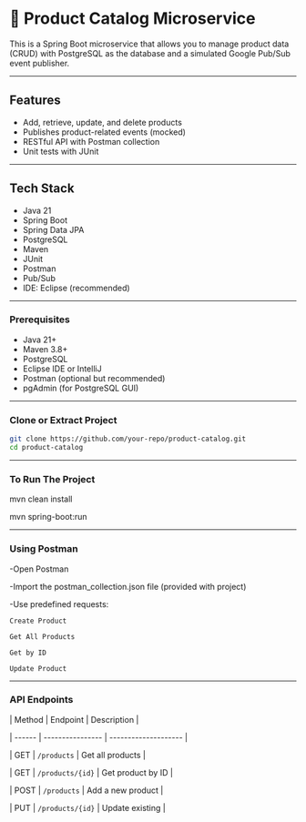 # 🛒 Product Catalog Microservice

This is a Spring Boot microservice that allows you to manage product data (CRUD) with PostgreSQL as the database and a simulated Google Pub/Sub event publisher.

---

## Features

- Add, retrieve, update, and delete products
- Publishes product-related events (mocked)
- RESTful API with Postman collection
- Unit tests with JUnit

---

## Tech Stack

- Java 21
- Spring Boot
- Spring Data JPA
- PostgreSQL
- Maven
- JUnit
- Postman
- Pub/Sub
- IDE: Eclipse (recommended)

---

### Prerequisites

- Java 21+
- Maven 3.8+
- PostgreSQL
- Eclipse IDE or IntelliJ
- Postman (optional but recommended)
- pgAdmin (for PostgreSQL GUI)

---

### Clone or Extract Project

```bash
git clone https://github.com/your-repo/product-catalog.git
cd product-catalog

```
---

### To Run The Project

mvn clean install

mvn spring-boot:run

---

### Using Postman

-Open Postman

-Import the postman_collection.json file (provided with project)

-Use predefined requests:

	Create Product

	Get All Products

	Get by ID

	Update Product

---

### API Endpoints

| Method | Endpoint         | Description          |

| ------ | ---------------- | -------------------- |

| GET    | `/products`      | Get all products     |

| GET    | `/products/{id}` | Get product by ID    |

| POST   | `/products`      | Add a new product    |

| PUT    | `/products/{id}` | Update existing      |
